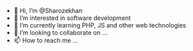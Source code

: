 - 👋 Hi, I’m @Sharozekhan
- 👀 I’m interested in software development
- 🌱 I’m currently learning PHP, JS and other web technologies 
- 💞️ I’m looking to collaborate on ...
- 📫 How to reach me ...

<!---
Sharozekhan/Sharozekhan is a ✨ special ✨ repository because its `README.md` (this file) appears on your GitHub profile.
You can click the Preview link to take a look at your changes.
--->
